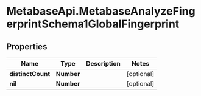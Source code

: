 # MetabaseApi.MetabaseAnalyzeFingerprintSchema1GlobalFingerprint

## Properties

Name | Type | Description | Notes
------------ | ------------- | ------------- | -------------
**distinctCount** | **Number** |  | [optional] 
**nil** | **Number** |  | [optional] 


